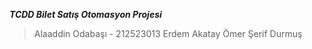 ***TCDD Bilet Satış Otomasyon Projesi***

> Alaaddin Odabaşı - 212523013
> Erdem Akatay
> Ömer Şerif Durmuş
